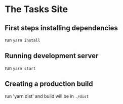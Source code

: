 # The Tasks Site

## First steps installing dependencies

run `yarn install`

## Running development server

run `yarn start`

## Creating a production build

run 'yarn dist' and build will be in `./dist`
